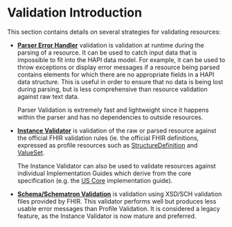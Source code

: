 # Validation Introduction

This section contains details on several strategies for validating resources:

* **[Parser Error Handler](./parser_error_handler.md)** validation is validation at runtime during the parsing of a resource. It can be used to catch input data that is impossible to fit into the HAPI data model. For example, it can be used to throw exceptions or display error messages if a resource being parsed contains elements for which there are no appropriate fields in a HAPI data structure. This is useful in order to ensure that no data is being lost during parsing, but is less comprehensive than resource validation against raw text data.

  Parser Validation is extremely fast and lightweight since it happens within the parser and has no dependencies to outside resources.

* **[Instance Validator](./instance_validator.md)** is validation of the raw or parsed resource against the official FHIR validation rules (ie. the official FHIR definitions, expressed as profile resources such as [StructureDefinition](http://hl7.org/fhir/structuredefinition.html) and [ValueSet](http://hl7.org/fhir/valueset.html).

  The Instance Validator can also be used to validate resources against individual Implementation Guides which derive from the core specification (e.g. the [US Core](http://hl7.com/uscore) implementation guide).
  
* **[Schema/Schematron Validation](./schema_validator.md)** is validation using XSD/SCH validation files provided by FHIR. This validator performs well but produces less usable error messages than Profile Validation. It is considered a legacy feature, as the Instance Validator is now mature and preferred.
